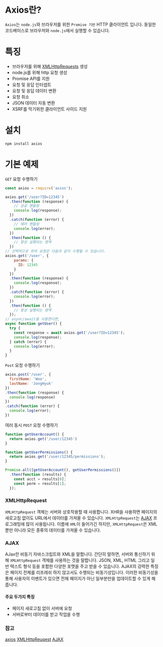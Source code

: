 # Axios란?
`Axios`는 `node.js`와 브라우저를 위한 `Promise 기반` HTTP 클라이언트 입니다.
동일한 코드베이스로 브라우저와 `node.js`에서 실행할 수 있습니다.

# 특징
- 브라우저를 위해 [XMLHttpRequests](#xmlhttprequest) 생성
- node.js를 위해 http 요청 생성
- Promise API를 지원
- 요청 및 응답 인터셉트
- 요청 및 응답 데이터 변환
- 요청 취소
- JSON 데이터 자동 변환
- XSRF를 막기위한 클라이언트 사이드 지원

# 설치
```shell
npm install axios
```

# 기본 예제
`GET` 요청 수행하기
```js
const axios = require('axios');

axios.get('/user?ID=12345')
  .then(function (response) {
    // 성공 핸들링
    console.log(response);
  })
  .catch(function (error) {
    // 에러 핸들링
    console.log(error);
  })
  .then(function () {
    // 항상 실행되는 영역
  })
// 선택적으로 위의 요청은 다음과 같이 수행될 수 있습니다.
axios.get('/user', {
    params: {
      ID: 12345
    }
  })
  .then(function (response) {
    console.log(response);
  })
  .catch(function (error) {
    console.log(error);
  })
  .then(function () {
    // 항상 실행되는 영역
  });  
// async/await을 사용한다면,
async function getUser() {
  try {
    const response = await axios.get('/user?ID=12345');
    console.log(response);
  } catch (error) {
    console.log(error);
  }
}
```
`Post` 요청 수행하기
```js
axios.post('/user', {
  firstName: 'Woo',
  lastName: 'JongHyuk'
})
.then(function (response) {
  console.log(response)
})
.catch(function (error) {
  console.log(error);
})
```
여러 동시 `POST` 요청 수행하기
```js
function getUserAccount() {
  return axios.get('/user/12345')
}

function getUserPermissions() {
  return axios.get('/user/12345/permissions');
}

Promise.all([getUserAccount(), getUserPermissions()])
  .then(function (results) {
    const acct = results[0];
    const perm = results[1];
  });
```


### XMLHttpRequest
`XMLHttpRequest` 객체는 서버와 상호작용할 때 사용합니다.
XHR을 사용하면 페이지의 새로고침 없이도 URL에서 데이터를 가져올 수 있습니다.
`XMLHttpRequest`는 [AJAX](#ajax) 프로그래밍에 많이 사용됩니다.
이름에 `XML`이 들어가긴 하지만, `XMLHttpRequest`은 XML 뿐만 아니라 모든 종류의 데이터를 가져올 수 있습니다.


### AJAX
AJax란 비동기 자바스크립트와 XML을 말합니다.
간단히 말하면, 서버와 통신하기 위해 `XMLHttpRequest` 객체를 사용하는 것을 말합니다.
JSON, XML, HTML 그리고 일반 텍스트 형식 등을 포함한 다양한 포맷을 주고 받을 수 있습니다.
AJAX의 강력한 특징은 페이지 전체를 리프레쉬 하지 않고서도 수행되는 비동기성입니다.
이러한 비동기성을 통해 사용자의 이벤트가 있으면 전체 페이지가 아닌 일부분만을 업데이트할 수 있게 해줍니다.

#### 주요 두가지 특징
- 페이지 새로고침 없이 서버에 요청
- 서버로부터 데이터를 받고 작업을 수행



### 참고
[axios](https://axios-http.com/kr/docs/intro)
[XMLHttpReuqest](https://developer.mozilla.org/ko/docs/Web/API/XMLHttpRequest)
[AJAX](https://developer.mozilla.org/ko/docs/Web/Guide/AJAX/Getting_Started)